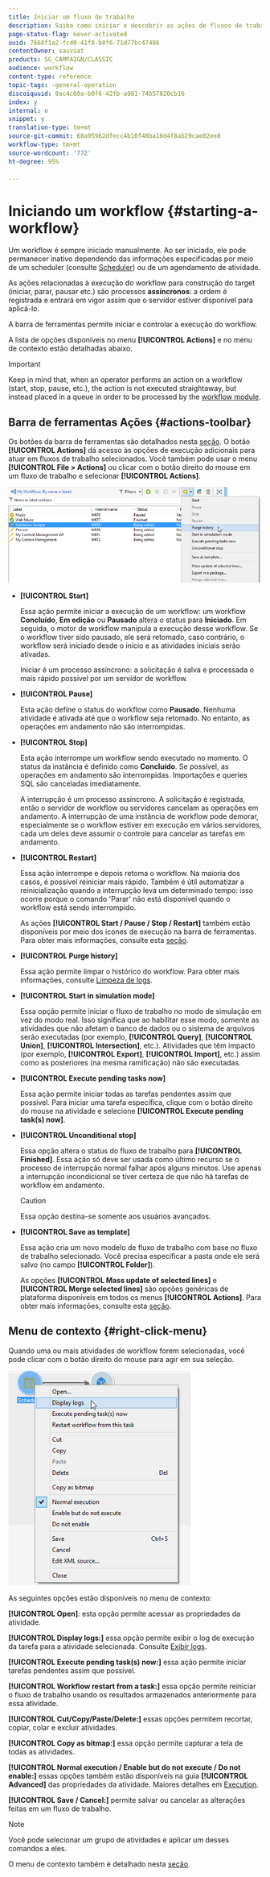 ```yaml
---
title: Iniciar um fluxo de trabalho
description: Saiba como iniciar e descobrir as ações de fluxos de trabalho na barra de ferramentas e clique com o botão direito do mouse no menu.
page-status-flag: never-activated
uuid: 7668f1a2-fcd0-41f8-b8f6-71d77bc47486
contentOwner: sauviat
products: SG_CAMPAIGN/CLASSIC
audience: workflow
content-type: reference
topic-tags: -general-operation
discoiquuid: 9ac4c60a-b0f6-42fb-a081-74b57820cb16
index: y
internal: n
snippet: y
translation-type: tm+mt
source-git-commit: 68a95962dfecc4b10f48ba16d4f8ab29cae02ee8
workflow-type: tm+mt
source-wordcount: '772'
ht-degree: 95%

---
```



# Iniciando um workflow {#starting-a-workflow}

Um workflow é sempre iniciado manualmente. Ao ser iniciado, ele pode permanecer inativo dependendo das informações especificadas por meio de um scheduler (consulte [Scheduler](../../workflow/using/scheduler.md)) ou de um agendamento de atividade. 

As ações relacionadas à execução do workflow para construção do target (iniciar, parar, pausar etc.) são processos **assíncronos**: a ordem é registrada e entrará em vigor assim que o servidor estiver disponível para aplicá-lo.

A barra de ferramentas permite iniciar e controlar a execução do workflow.

A lista de opções disponíveis no menu **[!UICONTROL Actions]** e no menu de contexto estão detalhadas abaixo.

>[!IMPORTANT]
>
>Keep in mind that, when an operator performs an action on a workflow (start, stop, pause, etc.), the action is not executed straightaway, but instead placed in a queue in order to be processed by the [workflow module](../../workflow/using/architecture.md).

## Barra de ferramentas Ações {#actions-toolbar}

Os botões da barra de ferramentas são detalhados nesta [seção](../../campaign/using/marketing-campaign-deliveries.md#building-the-main-target-in-a-workflow). O botão **[!UICONTROL Actions]** dá acesso às opções de execução adicionais para atuar em fluxos de trabalho selecionados. Você também pode usar o menu **[!UICONTROL File > Actions]** ou clicar com o botão direito do mouse em um fluxo de trabalho e selecionar **[!UICONTROL Actions]**.

![](assets/purge_historique.png)

* **[!UICONTROL Start]**

   Essa ação permite iniciar a execução de um workflow: um workflow **Concluído**, **Em edição** ou **Pausado** altera o status para **Iniciado**. Em seguida, o motor de workflow manipula a execução desse workflow. Se o workflow tiver sido pausado, ele será retomado, caso contrário, o workflow será iniciado desde o início e as atividades iniciais serão ativadas.

   Iniciar é um processo assíncrono: a solicitação é salva e processada o mais rápido possível por um servidor de workflow.

* **[!UICONTROL Pause]**

   Esta ação define o status do workflow como **Pausado**. Nenhuma atividade é ativada até que o workflow seja retomado. No entanto, as operações em andamento não são interrompidas.

* **[!UICONTROL Stop]**

   Esta ação interrompe um workflow sendo executado no momento. O status da instância é definido como **Concluído**. Se possível, as operações em andamento são interrompidas. Importações e queries SQL são canceladas imediatamente.

   A interrupção é um processo assíncrono. A solicitação é registrada, então o servidor de workflow ou servidores cancelam as operações em andamento. A interrupção de uma instância de workflow pode demorar, especialmente se o workflow estiver em execução em vários servidores, cada um deles deve assumir o controle para cancelar as tarefas em andamento.

* **[!UICONTROL Restart]**

   Essa ação interrompe e depois retoma o workflow. Na maioria dos casos, é possível reiniciar mais rápido. Também é útil automatizar a reinicialização quando a interrupção leva um determinado tempo: isso ocorre porque o comando &#39;Parar&#39; não está disponível quando o workflow está sendo interrompido.

   As ações **[!UICONTROL Start / Pause / Stop / Restart]** também estão disponíveis por meio dos ícones de execução na barra de ferramentas. Para obter mais informações, consulte esta [seção](../../campaign/using/marketing-campaign-deliveries.md#creating-a-targeting-workflow).

* **[!UICONTROL Purge history]**

   Essa ação permite limpar o histórico do workflow. Para obter mais informações, consulte [Limpeza de logs](../../workflow/using/monitoring-workflow-execution.md#purging-the-logs).

* **[!UICONTROL Start in simulation mode]**

   Essa opção permite iniciar o fluxo de trabalho no modo de simulação em vez do modo real. Isso significa que ao habilitar esse modo, somente as atividades que não afetam o banco de dados ou o sistema de arquivos serão executadas (por exemplo, **[!UICONTROL Query]**, **[!UICONTROL Union]**, **[!UICONTROL Intersection]**, etc.). Atividades que têm impacto (por exemplo, **[!UICONTROL Export]**, **[!UICONTROL Import]**, etc.) assim como as posteriores (na mesma ramificação) não são executadas.

* **[!UICONTROL Execute pending tasks now]**

   Essa ação permite iniciar todas as tarefas pendentes assim que possível. Para iniciar uma tarefa específica, clique com o botão direito do mouse na atividade e selecione **[!UICONTROL Execute pending task(s) now]**.

* **[!UICONTROL Unconditional stop]**

   Essa opção altera o status do fluxo de trabalho para **[!UICONTROL Finished]**. Essa ação só deve ser usada como último recurso se o processo de interrupção normal falhar após alguns minutos. Use apenas a interrupção incondicional se tiver certeza de que não há tarefas de workflow em andamento.

   >[!CAUTION]
   >
   >Essa opção destina-se somente aos usuários avançados.

* **[!UICONTROL Save as template]**

   Essa ação cria um novo modelo de fluxo de trabalho com base no fluxo de trabalho selecionado. Você precisa especificar a pasta onde ele será salvo (no campo **[!UICONTROL Folder]**).

   As opções **[!UICONTROL Mass update of selected lines]** e **[!UICONTROL Merge selected lines]** são opções genéricas de plataforma disponíveis em todos os menus **[!UICONTROL Actions]**. Para obter mais informações, consulte esta [seção](../../platform/using/updating-data.md).

## Menu de contexto {#right-click-menu}

Quando uma ou mais atividades de workflow forem selecionadas, você pode clicar com o botão direito do mouse para agir em sua seleção.

![](assets/contextual_menu.png)

As seguintes opções estão disponíveis no menu de contexto:

**[!UICONTROL Open]**: esta opção permite acessar as propriedades da atividade.

**[!UICONTROL Display logs:]** essa opção permite exibir o log de execução da tarefa para a atividade selecionada. Consulte [Exibir logs](../../workflow/using/monitoring-workflow-execution.md#displaying-logs).

**[!UICONTROL Execute pending task(s) now:]** essa ação permite iniciar tarefas pendentes assim que possível.

**[!UICONTROL Workflow restart from a task:]** essa opção permite reiniciar o fluxo de trabalho usando os resultados armazenados anteriormente para essa atividade.

**[!UICONTROL Cut/Copy/Paste/Delete:]** essas opções permitem recortar, copiar, colar e excluir atividades.

**[!UICONTROL Copy as bitmap:]** essa opção permite capturar a tela de todas as atividades.

**[!UICONTROL Normal execution / Enable but do not execute / Do not enable:]** essas opções também estão disponíveis na guia **[!UICONTROL Advanced]** das propriedades da atividade. Maiores detalhes em [Execution](../../workflow/using/advanced-parameters.md#execution).

**[!UICONTROL Save / Cancel:]** permite salvar ou cancelar as alterações feitas em um fluxo de trabalho.

>[!NOTE]
>
>Você pode selecionar um grupo de atividades e aplicar um desses comandos a eles.

O menu de contexto também é detalhado nesta [seção](../../campaign/using/marketing-campaign-deliveries.md#executing-a-workflow).
